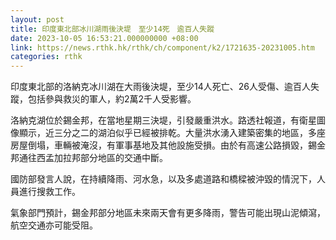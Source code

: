 ```yaml
---
layout: post
title: 印度東北部冰川湖雨後決堤　至少14死　逾百人失蹤
date: 2023-10-05 16:53:21.000000000 +08:00
link: https://news.rthk.hk/rthk/ch/component/k2/1721635-20231005.htm
categories: rthk
---
```


印度東北部的洛納克冰川湖在大雨後決堤，至少14人死亡、26人受傷、逾百人失蹤，包括參與救災的軍人，約2萬2千人受影響。

洛納克湖位於錫金邦，在當地星期三決堤，引發嚴重洪水。路透社報道，有衛星圖像顯示，近三分之二的湖泊似乎已經被排乾。大量洪水湧入建築密集的地區，多座房屋倒塌，車輛被淹沒，有軍事基地及其他設施受損。由於有高速公路損毀，錫金邦通往西孟加拉邦部分地區的交通中斷。

國防部發言人說，在持續降雨、河水急，以及多處道路和橋樑被沖毀的情況下，人員進行搜救工作。

氣象部門預計，錫金邦部分地區未來兩天會有更多降雨，警告可能出現山泥傾瀉，航空交通亦可能受阻。
